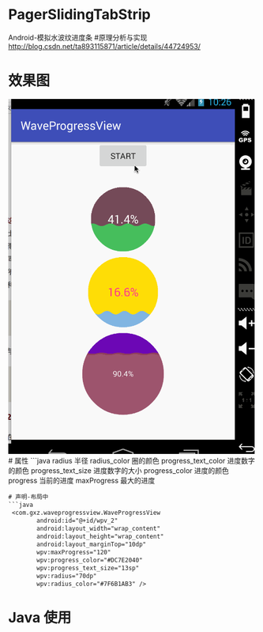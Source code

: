 # PagerSlidingTabStrip
Android-模拟水波纹进度条
#原理分析与实现
<http://blog.csdn.net/ta893115871/article/details/44724953/>
# 效果图
<img src="1.gif"/>
# 属性
```java
radius  半径
radius_color 圈的颜色
progress_text_color 进度数字的颜色
progress_text_size 进度数字的大小
progress_color 进度的颜色
progress 当前的进度
maxProgress 最大的进度

```
# 声明-布局中
```java
 <com.gxz.waveprogressview.WaveProgressView
        android:id="@+id/wpv_2"
        android:layout_width="wrap_content"
        android:layout_height="wrap_content"
        android:layout_marginTop="10dp"
        wpv:maxProgress="120"
        wpv:progress_color="#DC7E2040"
        wpv:progress_text_size="13sp"
        wpv:radius="70dp"
        wpv:radius_color="#7F6B1AB3" />
```
# Java  使用